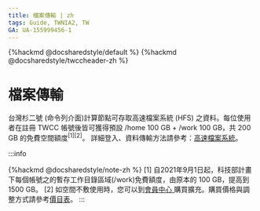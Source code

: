 ```yaml
---
title: 檔案傳輸 | zh
tags: Guide, TWNIA2, TW
GA: UA-155999456-1
---
```


{%hackmd @docsharedstyle/default %}
{%hackmd @docsharedstyle/twccheader-zh %}

# 檔案傳輸

台灣杉二號 (命令列介面)計算節點可存取高速檔案系統 (HFS) 之資料。每位使用者在註冊 TWCC 帳號後皆可獲得預設 /home 100 GB + /work 100 GB，共 200 GB 的免費空間額度<sup>[1][2]</sup>。
詳細登入、資料傳輸方法請參考：[高速檔案系統](/@preview-twccdocs/doc-hfs-main-zh)。

:::info

{%hackmd @docsharedstyle/note-zh %}
[1] 自2021年9月1日起，科技部計畫下每個帳號之的暫存工作目錄區域(/work)免費額度，由原本的 100 GB，提高到 1500 GB。
[2] 如空間不敷使用時，您可以到[<ins>會員中心 <i class="fa fa-question-circle fa-question-circle-for-service" aria-hidden="true"></i></ins>](https://man.twcc.ai/@twsdocs/howto-service-access-service-zh) 購買擴充。購買價格與調整方式請參考[<ins>價目表</ins>](https://www.twcc.ai/doc?page=price#%E9%AB%98%E9%80%9F%E6%AA%94%E6%A1%88%E7%B3%BB%E7%B5%B1-Hyper-File-System-HFS)。
:::
